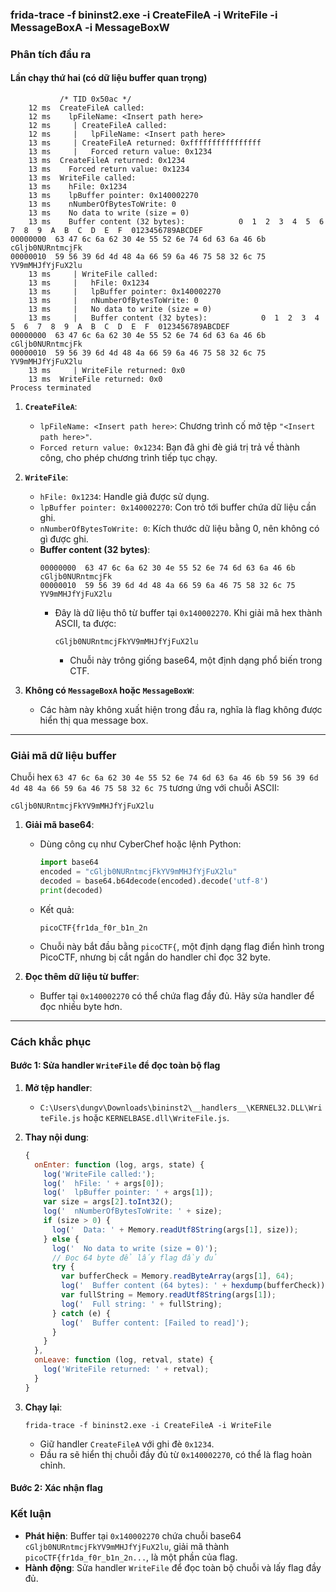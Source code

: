 ### frida-trace -f bininst2.exe -i CreateFileA -i WriteFile -i MessageBoxA -i MessageBoxW

### **Phân tích đầu ra**

#### **Lần chạy thứ hai (có dữ liệu buffer quan trọng)**
```
           /* TID 0x50ac */
    12 ms  CreateFileA called:
    12 ms    lpFileName: <Insert path here>
    12 ms     | CreateFileA called:
    12 ms     |   lpFileName: <Insert path here>
    13 ms     | CreateFileA returned: 0xffffffffffffffff
    13 ms     |   Forced return value: 0x1234
    13 ms  CreateFileA returned: 0x1234
    13 ms    Forced return value: 0x1234
    13 ms  WriteFile called:
    13 ms    hFile: 0x1234
    13 ms    lpBuffer pointer: 0x140002270
    13 ms    nNumberOfBytesToWrite: 0
    13 ms    No data to write (size = 0)
    13 ms    Buffer content (32 bytes):            0  1  2  3  4  5  6  7  8  9  A  B  C  D  E  F  0123456789ABCDEF
00000000  63 47 6c 6a 62 30 4e 55 52 6e 74 6d 63 6a 46 6b  cGljb0NURntmcjFk
00000010  59 56 39 6d 4d 48 4a 66 59 6a 46 75 58 32 6c 75  YV9mMHJfYjFuX2lu
    13 ms     | WriteFile called:
    13 ms     |   hFile: 0x1234
    13 ms     |   lpBuffer pointer: 0x140002270
    13 ms     |   nNumberOfBytesToWrite: 0
    13 ms     |   No data to write (size = 0)
    13 ms     |   Buffer content (32 bytes):            0  1  2  3  4  5  6  7  8  9  A  B  C  D  E  F  0123456789ABCDEF
00000000  63 47 6c 6a 62 30 4e 55 52 6e 74 6d 63 6a 46 6b  cGljb0NURntmcjFk
00000010  59 56 39 6d 4d 48 4a 66 59 6a 46 75 58 32 6c 75  YV9mMHJfYjFuX2lu
    13 ms     | WriteFile returned: 0x0
    13 ms  WriteFile returned: 0x0
Process terminated
```

1. **`CreateFileA`**:
   - `lpFileName: <Insert path here>`: Chương trình cố mở tệp `"<Insert path here>"`.
   - `Forced return value: 0x1234`: Bạn đã ghi đè giá trị trả về thành công, cho phép chương trình tiếp tục chạy.

2. **`WriteFile`**:
   - `hFile: 0x1234`: Handle giả được sử dụng.
   - `lpBuffer pointer: 0x140002270`: Con trỏ tới buffer chứa dữ liệu cần ghi.
   - `nNumberOfBytesToWrite: 0`: Kích thước dữ liệu bằng 0, nên không có gì được ghi.
   - **Buffer content (32 bytes)**:
     ```
     00000000  63 47 6c 6a 62 30 4e 55 52 6e 74 6d 63 6a 46 6b  cGljb0NURntmcjFk
     00000010  59 56 39 6d 4d 48 4a 66 59 6a 46 75 58 32 6c 75  YV9mMHJfYjFuX2lu
     ```
     - Đây là dữ liệu thô từ buffer tại `0x140002270`. Khi giải mã hex thành ASCII, ta được:
       ```
       cGljb0NURntmcjFkYV9mMHJfYjFuX2lu
       ```
       - Chuỗi này trông giống base64, một định dạng phổ biến trong CTF.

3. **Không có `MessageBoxA` hoặc `MessageBoxW`**:
   - Các hàm này không xuất hiện trong đầu ra, nghĩa là flag không được hiển thị qua message box.

---

### **Giải mã dữ liệu buffer**
Chuỗi hex `63 47 6c 6a 62 30 4e 55 52 6e 74 6d 63 6a 46 6b 59 56 39 6d 4d 48 4a 66 59 6a 46 75 58 32 6c 75` tương ứng với chuỗi ASCII:
```
cGljb0NURntmcjFkYV9mMHJfYjFuX2lu
```

1. **Giải mã base64**:
   - Dùng công cụ như CyberChef hoặc lệnh Python:
     ```python
     import base64
     encoded = "cGljb0NURntmcjFkYV9mMHJfYjFuX2lu"
     decoded = base64.b64decode(encoded).decode('utf-8')
     print(decoded)
     ```
   - Kết quả:
     ```
     picoCTF{fr1da_f0r_b1n_2n
     ```
   - Chuỗi này bắt đầu bằng `picoCTF{`, một định dạng flag điển hình trong PicoCTF, nhưng bị cắt ngắn do handler chỉ đọc 32 byte.

2. **Đọc thêm dữ liệu từ buffer**:
   - Buffer tại `0x140002270` có thể chứa flag đầy đủ. Hãy sửa handler để đọc nhiều byte hơn.

---

### **Cách khắc phục**

#### **Bước 1: Sửa handler `WriteFile` để đọc toàn bộ flag**
1. **Mở tệp handler**:
   - `C:\Users\dungv\Downloads\bininst2\__handlers__\KERNEL32.DLL\WriteFile.js` hoặc `KERNELBASE.dll\WriteFile.js`.

2. **Thay nội dung**:
   ```javascript
   {
     onEnter: function (log, args, state) {
       log('WriteFile called:');
       log('  hFile: ' + args[0]);
       log('  lpBuffer pointer: ' + args[1]);
       var size = args[2].toInt32();
       log('  nNumberOfBytesToWrite: ' + size);
       if (size > 0) {
         log('  Data: ' + Memory.readUtf8String(args[1], size));
       } else {
         log('  No data to write (size = 0)');
         // Đọc 64 byte để lấy flag đầy đủ
         try {
           var bufferCheck = Memory.readByteArray(args[1], 64);
           log('  Buffer content (64 bytes): ' + hexdump(bufferCheck));
           var fullString = Memory.readUtf8String(args[1]);
           log('  Full string: ' + fullString);
         } catch (e) {
           log('  Buffer content: [Failed to read]');
         }
       }
     },
     onLeave: function (log, retval, state) {
       log('WriteFile returned: ' + retval);
     }
   }
   ```

3. **Chạy lại**:
   ```
   frida-trace -f bininst2.exe -i CreateFileA -i WriteFile
   ```
   - Giữ handler `CreateFileA` với ghi đè `0x1234`.
   - Đầu ra sẽ hiển thị chuỗi đầy đủ từ `0x140002270`, có thể là flag hoàn chỉnh.

#### **Bước 2: Xác nhận flag**


### **Kết luận**
- **Phát hiện**: Buffer tại `0x140002270` chứa chuỗi base64 `cGljb0NURntmcjFkYV9mMHJfYjFuX2lu`, giải mã thành `picoCTF{fr1da_f0r_b1n_2n...`, là một phần của flag.
- **Hành động**: Sửa handler `WriteFile` để đọc toàn bộ chuỗi và lấy flag đầy đủ.
